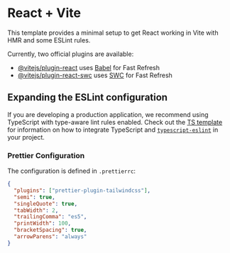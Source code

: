 # React + Vite

This template provides a minimal setup to get React working in Vite with HMR and some ESLint rules.

Currently, two official plugins are available:

- [@vitejs/plugin-react](https://github.com/vitejs/vite-plugin-react/blob/main/packages/plugin-react) uses [Babel](https://babeljs.io/) for Fast Refresh
- [@vitejs/plugin-react-swc](https://github.com/vitejs/vite-plugin-react/blob/main/packages/plugin-react-swc) uses [SWC](https://swc.rs/) for Fast Refresh

## Expanding the ESLint configuration

If you are developing a production application, we recommend using TypeScript with type-aware lint rules enabled. Check out the [TS template](https://github.com/vitejs/vite/tree/main/packages/create-vite/template-react-ts) for information on how to integrate TypeScript and [`typescript-eslint`](https://typescript-eslint.io) in your project.


### Prettier Configuration

The configuration is defined in `.prettierrc`:

```json
{
  "plugins": ["prettier-plugin-tailwindcss"],
  "semi": true,
  "singleQuote": true,
  "tabWidth": 2,
  "trailingComma": "es5",
  "printWidth": 100,
  "bracketSpacing": true,
  "arrowParens": "always"
}
```
